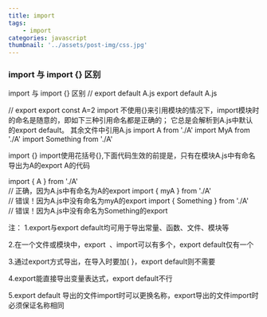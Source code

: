 ```yaml
---
title: import
tags:
    - import
categories: javascript
thumbnail: '../assets/post-img/css.jpg'
---
```


### import 与 import {} 区别
<!-- more -->
import 与 import {} 区别
// export default A.js
export default A.js

// export 
export const A=2
import
不使用{}来引用模块的情况下，import模块时的命名是随意的，即如下三种引用命名都是正确的；
它总是会解析到A.js中默认的export default。
其余文件中引用A.js
import A from './A'
import MyA from './A'
import Something from './A'

import {}
import使用花括号{},下面代码生效的前提是，只有在模块A.js中有命名导出为A的export A的代码

import { A } from './A'                 
// 正确，因为A.js中有命名为A的export
import { myA } from './A'               
// 错误！因为A.js中没有命名为myA的export
import { Something } from './A'         
// 错误！因为A.js中没有命名为Something的export

注：
1.export与export default均可用于导出常量、函数、文件、模块等

2.在一个文件或模块中，export  、import可以有多个，export default仅有一个

3.通过export方式导出，在导入时要加{ }，export default则不需要

4.export能直接导出变量表达式，export default不行

5.export default 导出的文件import时可以更换名称，export导出的文件import时必须保证名称相同


